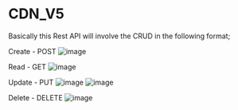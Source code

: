 # CDN_V5

Basically this Rest API will involve the CRUD in the following format;

Create - POST 
![image](https://github.com/KenshinAsuka/CDN_V5/assets/24892399/77b6238e-1caa-499a-9d0f-50b19c58c06c)

Read - GET
![image](https://github.com/KenshinAsuka/CDN_V5/assets/24892399/e75291d5-2180-4f67-9263-012bdd7a7427)

Update - PUT
![image](https://github.com/KenshinAsuka/CDN_V5/assets/24892399/710337b0-f015-4966-b0aa-0795bf1841cd)
![image](https://github.com/KenshinAsuka/CDN_V5/assets/24892399/1aa68dee-fefc-493b-8a17-63e2e9dca583)

Delete - DELETE
![image](https://github.com/KenshinAsuka/CDN_V5/assets/24892399/c34cb00e-9753-4bcc-b492-bb054434a228)
